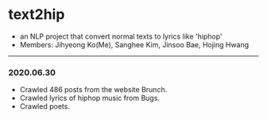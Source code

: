 # text2hip
* an NLP project that convert normal texts to lyrics like 'hiphop'
* Members: Jihyeong Ko(Me), Sanghee Kim, Jinsoo Bae, Hojing Hwang
---
### 2020.06.30
- Crawled 486 posts from the website Brunch.
- Crawled lyrics of hiphop music from Bugs.
- Crawled poets.
